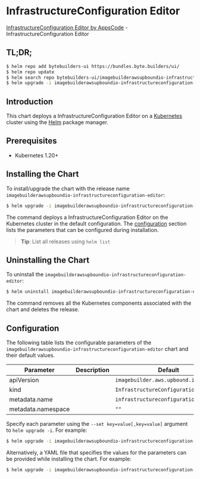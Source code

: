 # InfrastructureConfiguration Editor

[InfrastructureConfiguration Editor by AppsCode](https://byte.builders) - InfrastructureConfiguration Editor

## TL;DR;

```bash
$ helm repo add bytebuilders-ui https://bundles.byte.builders/ui/
$ helm repo update
$ helm search repo bytebuilders-ui/imagebuilderawsupboundio-infrastructureconfiguration-editor --version=v0.4.18
$ helm upgrade -i imagebuilderawsupboundio-infrastructureconfiguration-editor bytebuilders-ui/imagebuilderawsupboundio-infrastructureconfiguration-editor -n default --create-namespace --version=v0.4.18
```

## Introduction

This chart deploys a InfrastructureConfiguration Editor on a [Kubernetes](http://kubernetes.io) cluster using the [Helm](https://helm.sh) package manager.

## Prerequisites

- Kubernetes 1.20+

## Installing the Chart

To install/upgrade the chart with the release name `imagebuilderawsupboundio-infrastructureconfiguration-editor`:

```bash
$ helm upgrade -i imagebuilderawsupboundio-infrastructureconfiguration-editor bytebuilders-ui/imagebuilderawsupboundio-infrastructureconfiguration-editor -n default --create-namespace --version=v0.4.18
```

The command deploys a InfrastructureConfiguration Editor on the Kubernetes cluster in the default configuration. The [configuration](#configuration) section lists the parameters that can be configured during installation.

> **Tip**: List all releases using `helm list`

## Uninstalling the Chart

To uninstall the `imagebuilderawsupboundio-infrastructureconfiguration-editor`:

```bash
$ helm uninstall imagebuilderawsupboundio-infrastructureconfiguration-editor -n default
```

The command removes all the Kubernetes components associated with the chart and deletes the release.

## Configuration

The following table lists the configurable parameters of the `imagebuilderawsupboundio-infrastructureconfiguration-editor` chart and their default values.

|     Parameter      | Description |                     Default                      |
|--------------------|-------------|--------------------------------------------------|
| apiVersion         |             | <code>imagebuilder.aws.upbound.io/v1beta1</code> |
| kind               |             | <code>InfrastructureConfiguration</code>         |
| metadata.name      |             | <code>infrastructureconfiguration</code>         |
| metadata.namespace |             | <code>""</code>                                  |


Specify each parameter using the `--set key=value[,key=value]` argument to `helm upgrade -i`. For example:

```bash
$ helm upgrade -i imagebuilderawsupboundio-infrastructureconfiguration-editor bytebuilders-ui/imagebuilderawsupboundio-infrastructureconfiguration-editor -n default --create-namespace --version=v0.4.18 --set apiVersion=imagebuilder.aws.upbound.io/v1beta1
```

Alternatively, a YAML file that specifies the values for the parameters can be provided while
installing the chart. For example:

```bash
$ helm upgrade -i imagebuilderawsupboundio-infrastructureconfiguration-editor bytebuilders-ui/imagebuilderawsupboundio-infrastructureconfiguration-editor -n default --create-namespace --version=v0.4.18 --values values.yaml
```
